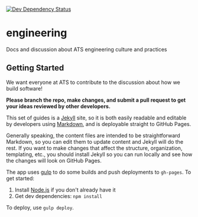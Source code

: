 [![Dev Dependency Status](https://david-dm.org/atsid/engineering/dev-status.svg)](https://david-dm.org/atsid/engineering)

# engineering
Docs and discussion about ATS engineering culture and practices

## Getting Started

We want everyone at ATS to contribute to the discussion about how we build software!

**Please branch the repo, make changes, and submit a pull request to get your ideas reviewed by other developers.**

This set of guides is a [Jekyll](http://jekyllrb.com/) site, so it is both easily readable and editable by developers using [Markdown](http://daringfireball.net/projects/markdown/),
and is deployable straight to GitHub Pages.

Generally speaking, the content files are intended to be straightforward Markdown, so you can edit them to update content and Jekyll will do the rest.
If you want to make changes that affect the structure, organization, templating, etc., you should install Jekyll so you can run locally and see how the changes will look on GitHub Pages.

The app uses [gulp](http://gulpjs.com/) to do some builds and push deployments to `gh-pages`. To get started:

1. Install [Node.js](https://nodejs.org/) if you don't already have it
1. Get dev dependencies: `npm install`

To deploy, use `gulp deploy`.

